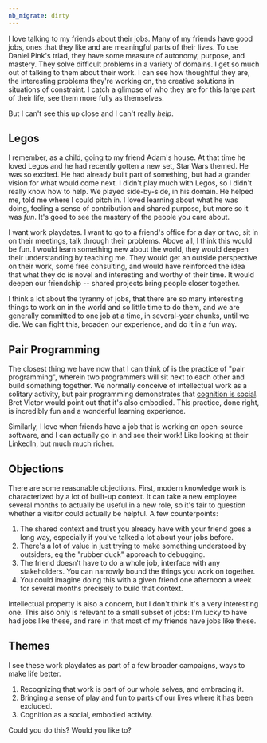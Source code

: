```yaml
---
nb_migrate: dirty
---
```


I love talking to my friends about their jobs. Many of my friends have good jobs, ones that they like and are meaningful parts of their lives. To use Daniel Pink's triad, they have some measure of autonomy, purpose, and mastery. They solve difficult problems in a variety of domains. I get so much out of talking to them about their work. I can see how thoughtful they are, the interesting problems they're working on, the creative solutions in situations of constraint. I catch a glimpse of who they are for this large part of their life, see them more fully as themselves.

But I can't see this up close and I can't really *help*.

## Legos

I remember, as a child, going to my friend Adam's house. At that time he loved Legos and he had recently gotten a new set, Star Wars themed. He was so excited. He had already built part of something, but had a grander vision for what would come next. I didn't play much with Legos, so I didn't really know how to help. We played side-by-side, in his domain. He helped me, told me where I could pitch in. I loved learning about what he was doing, feeling a sense of contribution and shared purpose, but more so it was *fun*. It's good to see the mastery of the people you care about.

I want work playdates. I want to go to a friend's office for a day or two, sit in on their meetings, talk through their problems. Above all, I think this would be fun. I would learn something new about the world, they would deepen their understanding by teaching me. They would get an outside perspective on their work, some free consulting, and would have reinforced the idea that what they do is novel and interesting and worthy of their time. It would deepen our friendship -- shared projects bring people closer together.

I think a lot about the tyranny of jobs, that there are so many interesting things to work on in the world and so little time to do them, and we are generally committed to one job at a time, in several-year chunks, until we die. We can fight this, broaden our experience, and do it in a fun way.

## Pair Programming

The closest thing we have now that I can think of is the practice of "pair programming", wherein two programmers will sit next to each other and build something together. We normally conceive of intellectual work as a solitary activity, but pair programming demonstrates that [cognition is social](https://louispotok.com/cognition-is-social/). Bret Victor would point out that it's also embodied. This practice, done right, is incredibly fun and a wonderful learning experience.

Similarly, I love when friends have a job that is working on open-source software, and I can actually go in and see their work! Like looking at their LinkedIn, but much much richer.

## Objections

There are some reasonable objections. First, modern knowledge work is characterized by a lot of built-up context. It can take a new employee several months to actually be useful in a new role, so it's fair to question whether a visitor could actually be helpful. A few counterpoints:
1. The shared context and trust you already have with your friend goes a long way, especially if you've talked a lot about your jobs before.
1. There's a lot of value in just trying to make something understood by outsiders, eg the "rubber duck" approach to debugging.
1. The friend doesn't have to do a whole job, interface with any stakeholders. You can narrowly bound the things you work on together.
1. You could imagine doing this with a given friend one afternoon a week for several months precisely to build that context.

Intellectual property is also a concern, but I don't think it's a very interesting one. This also only is relevant to a small subset of jobs: I'm lucky to have had jobs like these, and rare in that most of my friends have jobs like these.

## Themes

I see these work playdates as part of a few broader campaigns, ways to make life better.
1. Recognizing that work is part of our whole selves, and embracing it.
1. Bringing a sense of play and fun to parts of our lives where it has been excluded.
1. Cognition as a social, embodied activity.

Could you do this? Would you like to?

